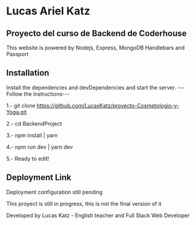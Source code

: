 # Lucas Ariel Katz 
## Proyecto del curso de Backend de Coderhouse
This website is powered by Nodejs, Express, MongoDB Handlebars and Passport  

## Installation
Install the dependencies and devDependencies and start the server.
---Follow the instructions--- 

1.- git clone https://github.com/LucasKatz/proyecto-Cosmetologio-y-Yoga.git

2.- cd BackendProject

3.- npm install | yarn 

4.- npm run dev | yarn dev 

5.- Ready to edit!

## Deployment Link
Deployment configuration still pending

This proyect is still in progress, this is not the final version of it 
 
 Developed by Lucas Katz - English teacher and Full Stack Web Developer 
